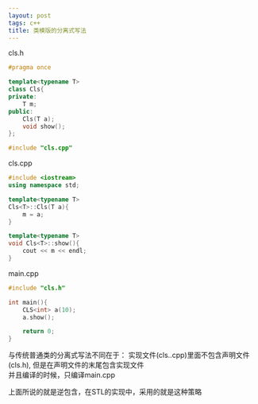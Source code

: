 ```yaml
---
layout: post
tags: c++
title: 类模版的分离式写法
---
```


cls.h
~~~cpp
#pragma once

template<typename T>
class Cls{
private:
	T m;
public:
	Cls(T a);
	void show();
};

#include "cls.cpp"
~~~

cls.cpp
~~~cpp
#include <iostream>
using namespace std;

template<typename T>
Cls<T>::Cls(T a){
	m = a;
}

template<typename T>
void Cls<T>::show(){
	cout << m << endl;
}
~~~

main.cpp
~~~cpp
#include "cls.h"

int main(){
	CLS<int> a(10);
	a.show();

	return 0;
}
~~~

与传统普通类的分离式写法不同在于：
实现文件(cls..cpp)里面不包含声明文件(cls.h), 但是在声明文件的末尾包含实现文件	
并且编译的时候，只编译main.cpp

上面所说的就是逆包含，在STL的实现中，采用的就是这种策略
